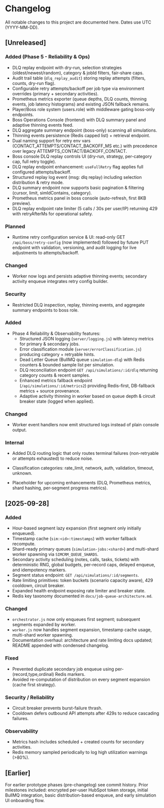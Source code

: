 # Changelog

All notable changes to this project are documented here. Dates use UTC (YYYY-MM-DD).

## [Unreleased]
### Added (Phase 5 - Reliability & Ops)
- DLQ replay endpoint with dry-run, selection strategies (oldest/newest/random), category & jobId filters, fair-share caps.
- Audit trail table (`dlq_replay_audit`) storing replay attempts (filters, counts, dry-run flag).
- Configurable retry attempts/backoff per job type via environment overrides (primary + secondary activities).
- Prometheus metrics exporter (queue depths, DLQ counts, thinning events, job latency histograms) and existing JSON fallback remains.
- Player/Boss role system (users.role) with middleware gating boss-only endpoints.
- Boss Operations Console (frontend) with DLQ summary panel and adaptive thinning events feed.
- DLQ aggregate summary endpoint (boss-only) scanning all simulations.
- Thinning events persistence (Redis capped list) + retrieval endpoint.
 - Dual naming support for retry env vars (CONTACT_ATTEMPTS/CONTACT_BACKOFF_MS etc.) with precedence over legacy ATTEMPTS_CONTACT/BACKOFF_CONTACT.
 - Boss console DLQ replay controls UI (dry-run, strategy, per-category cap, full retry toggle).
 - DLQ replay endpoint enhancement: `useFullRetry` flag applies full configured attempts/backoff.
 - Structured replay log event (msg: dlq replay) including selection distribution & retry mode.
 - DLQ summary endpoint now supports basic pagination & filtering (cursor, limit, simIdContains, category).
 - Prometheus metrics panel in boss console (auto-refresh, first 8KB preview).
 - DLQ replay endpoint rate limiter (5 calls / 30s per user/IP) returning 429 with retryAfterMs for operational safety.

### Planned
- Runtime retry configuration service & UI: read-only GET `/api/boss/retry-config` (now implemented) followed by future PUT endpoint with validation, versioning, and audit logging for live adjustments to attempts/backoff.

### Changed
- Worker now logs and persists adaptive thinning events; secondary activity enqueue integrates retry config builder.

### Security
- Restricted DLQ inspection, replay, thinning events, and aggregate summary endpoints to boss role.

### Added
- Phase 4 Reliability & Observability features:
	- Structured JSON logging (`server/logging.js`) with latency metrics for primary & secondary jobs.
	- Error classification module (`server/errorClassification.js`) producing category + retryable hints.
	- Dead Letter Queue (BullMQ queue `simulation-dlq`) with Redis counters & bounded sample list per simulation.
	- DLQ reconciliation endpoint `GET /api/simulations/:id/dlq` returning category counts & recent samples.
	- Enhanced metrics fallback endpoint (`/api/simulations/:id/metrics2`) providing Redis-first, DB-fallback metrics + source provenance.
	- Adaptive activity thinning in worker based on queue depth & circuit breaker state (logged when applied).

### Changed
- Worker event handlers now emit structured logs instead of plain console output.

### Internal
- Added DLQ routing logic that only routes terminal failures (non-retryable or attempts exhausted) to reduce noise.
- Classification categories: rate_limit, network, auth, validation, timeout, unknown.

- Placeholder for upcoming enhancements (DLQ, Prometheus metrics, shard hashing, per-segment progress metrics).

## [2025-09-28]
### Added
- Hour-based segment lazy expansion (first segment only initially enqueued).
- Timestamp cache (`sim:<id>:timestamps`) with worker fallback recompute.
- Shard-ready primary queues (`simulation-jobs:<shard>`) and multi-shard worker spawning via `SIMCRM_QUEUE_SHARDS`.
- Secondary activity scheduling (notes, calls, tasks, tickets) with deterministic RNG, global budgets, per-record caps, delayed enqueue, and idempotency markers.
- Segment status endpoint: `GET /api/simulations/:id/segments`.
- Rate limiting primitives: token buckets (scenario capacity aware), 429 cooldown, circuit breaker.
- Expanded health endpoint exposing rate limiter and breaker state.
- Redis key taxonomy documented in `docs/job-queue-architecture.md`.

### Changed
- `orchestrator.js` now only enqueues first segment; subsequent segments expanded by worker.
- `worker.js` now handles segment expansion, timestamp cache usage, multi-shard worker spawning.
- Documentation overhaul: architecture and rate limiting docs updated; README appended with condensed changelog.

### Fixed
- Prevented duplicate secondary job enqueue using per-(record,type,ordinal) Redis markers.
- Avoided re-computation of distribution on every segment expansion (cache first strategy).

### Security / Reliability
- Circuit breaker prevents burst-failure thrash.
- Cooldown defers outbound API attempts after 429s to reduce cascading failures.

### Observability
- Metrics hash includes scheduled + created counts for secondary activities.
- Redis memory sampled periodically to log high utilization warnings (>80%).

## [Earlier]
For earlier prototype phases (pre-changelog) see commit history. Prior milestones included: encrypted per-user HubSpot token storage, initial BullMQ integration, basic distribution-based enqueue, and early simulation UI onboarding flow.
